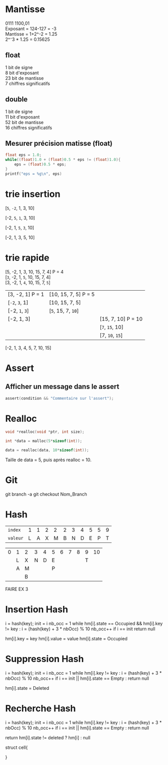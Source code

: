 # Mantisse
0111 1100,01<br>
Exposant = 124-127 = -3<br>
Mantisse = 1+2^-2 = 1.25<br>
2^⁻3 * 1.25 = 0.15625<br>
## float
1 bit de signe <br>
8 bit d'exposant<br>
23 bit de mantisse<br>
7 chiffres significatifs

## double
1 bit de signe<br>
11 bit d'exposant<br>
52 bit de mantisse<br>
16 chiffres significatifs

## Mesurer précision matisse (float)
```c
float eps = 1.0;
while((float)1.0 + (float)0.5 * eps != (float)1.0){
    eps = (float)0.5 * eps;
}
printf("eps = %g\n", eps)
```

# trie insertion
[`5`, `-2`, 1, 3, 10]

[-2, `5`, `1`, 3, 10]

[-2, 1, `5`, `3`, 10]

[-2, 1, 3, 5, 10]

# trie rapide

[5, -2, 1, 3, 10, 15, 7, 4] P = 4<br>
[`3`, -2, 1, `5`, 10, 15, 7, 4]<br>
[3, -2, 1, `4`, 10, 15, 7, `5`]<br>

|   |   |   |
|---|---|---|
|[3, -2, 1] P = 1|[10, 15, 7, 5] P = 5   ||
|[`-2`, `3`, 1] |[10, 15, 7, 5]||
|[-2, `1`, `3`] |[`5`, 15, 7, `10`]||
|[-2, 1, 3]     ||[15, 7, 10] P = 10|
|               ||[`7`, `15`, 10]|
|               ||[7, `10`, `15`]|


[-2, 1, 3, 4, 5, 7, 10, 15]<br>

# Assert
## Afficher un message dans le assert
```c
assert(condition && "Commentaire sur l'assert");
```

# Realloc
```c
void *realloc(void *ptr, int size);

int *data = malloc(5*sizeof(int));

data = realloc(data, 10*sizeof(int));
```
Taille de data = 5, puis après realloc = 10.

# Git
git branch -a
git checkout Nom_Branch

# Hash

|   |   |   |   |   |   |   |   |   |   |   |
|---|---|---|---|---|---|---|---|---|---|---|
|  `index`  | 1 | 1 | 2 | 2 | 2 | 3 | 4 | 5 | 5 | 9 |
|  `valeur` | L | A | X | M | B | N | D | E | P | T |

|   |   |   |   |   |   |   |   |   |   |   |
|---|---|---|---|---|---|---|---|---|---|---|
| 0 | 1 | 2 | 3 | 4 | 5 | 6 | 7 | 8 | 9 | 10|
|   | L | X | N | D | E |   |   |   | T |   |
|   | A | M |   |   | P |   |   |   |   |   |
|   |   | B |   |   |   |   |   |   |   |   |

FAIRE EX 3

# Insertion Hash

i = hash(key);
init = i
nb_occ = 1
while hm[i].state == Occupied && hm[i].key != key :
    i = (hash(key) + 3 * nbOcc) % 10
    nb_occ++
    if i == init
        return null

hm[i].key = key
hm[i].value = value
hm[i].state = Occupied

# Suppression Hash

i = hash(key);
init = i
nb_occ = 1
while hm[i].key != key :
    i = (hash(key) + 3 * nbOcc) % 10
    nb_occ++
    if i == init || hm[i].state == Empty :
        return null

hm[i].state = Deleted

# Recherche Hash

i = hash(key);
init = i
nb_occ = 1
while hm[i].key != key :
    i = (hash(key) + 3 * nbOcc) % 10
    nb_occ++
    if i == init || hm[i].state == Empty :
        return null

return hm[i].state != deleted ? hm[i] : null

struct cell{

}